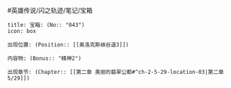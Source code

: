 #英雄传说/闪之轨迹/笔记/宝箱
```ad-quote
title: 宝箱: (No:: "043")
icon: box

出现位置: (Position:: [[奥洛克斯峡谷道3]])

内容物: (Bonus:: "精神2")

出现章节: (Chapter:: [[第二章 美丽的翡翠公都#^ch-2-5-29-location-03|第二章5/29]])

```
